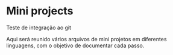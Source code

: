 # Mini projects
 Teste de integração ao git

 Aqui será reunido vários arquivos de mini projetos em diferentes linguagens, com o objetivo de documentar cada passo.
